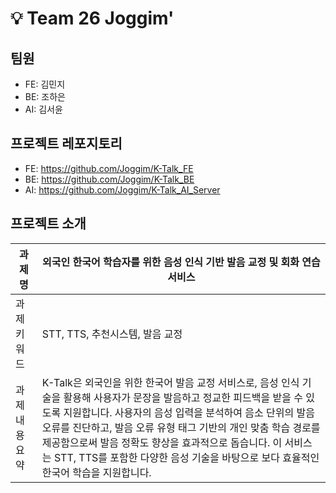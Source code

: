 # 💡 Team 26 Joggim'
## 팀원
- FE: 김민지
- BE: 조하은
- AI: 김서윤

## 프로젝트 레포지토리
- FE: https://github.com/Joggim/K-Talk_FE
- BE: https://github.com/Joggim/K-Talk_BE
- AI: https://github.com/Joggim/K-Talk_AI_Server

## 프로젝트 소개
| 과제명 |  외국인 한국어 학습자를 위한 음성 인식 기반 발음 교정 및 회화 연습 서비스 |
|---  |---  |
| 과제 키워드 | STT, TTS, 추천시스템, 발음 교정 |
| 과제 내용 요약 | K-Talk은 외국인을 위한 한국어 발음 교정 서비스로, 음성 인식 기술을 활용해 사용자가 문장을 발음하고 정교한 피드백을 받을 수 있도록 지원합니다. 사용자의 음성 입력을 분석하여 음소 단위의 발음 오류를 진단하고, 발음 오류 유형 태그 기반의 개인 맞춤 학습 경로를 제공함으로써 발음 정확도 향상을 효과적으로 돕습니다. 이 서비스는 STT, TTS를 포함한 다양한 음성 기술을 바탕으로 보다 효율적인 한국어 학습을 지원합니다. |
